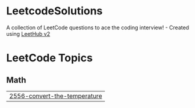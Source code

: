 # LeetcodeSolutions
A collection of LeetCode questions to ace the coding interview! - Created using [LeetHub v2](https://github.com/arunbhardwaj/LeetHub-2.0)

<!---LeetCode Topics Start-->
# LeetCode Topics
## Math
|  |
| ------- |
| [2556-convert-the-temperature](https://github.com/Inba-11/LeetcodeSolutions/tree/master/2556-convert-the-temperature) |
<!---LeetCode Topics End-->